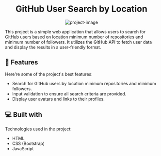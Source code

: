 <h1 align="center" id="title">GitHub User Search by Location</h1>

<p align="center"><img src="https://socialify.git.ci/therayyanawaz/github-search/image?language=1&amp;owner=1&amp;name=1&amp;stargazers=1&amp;theme=Light" alt="project-image"></p>

<p id="description">This project is a simple web application that allows users to search for GitHub users based on location minimum number of repositories and minimum number of followers. It utilizes the GitHub API to fetch user data and display the results in a user-friendly format.</p>

  
  
<h2>🧐 Features</h2>

Here're some of the project's best features:

*   Search for GitHub users by location minimum repositories and minimum followers.
*   Input validation to ensure all search criteria are provided.
*   Display user avatars and links to their profiles.

  
  
<h2>💻 Built with</h2>

Technologies used in the project:

*   HTML
*   CSS (Bootstrap)
*   JavaScript
